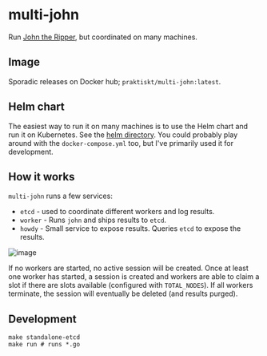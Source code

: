 # multi-john

Run [John the Ripper](https://github.com/openwall/john), but coordinated on many machines.

## Image

Sporadic releases on Docker hub; `praktiskt/multi-john:latest`.

## Helm chart

The easiest way to run it on many machines is to use the Helm chart and run it on Kubernetes. See the [helm directory](./helm). You could probably play around with the `docker-compose.yml` too, but I've primarily used it for development.

## How it works

`multi-john` runs a few services:

- `etcd` - used to coordinate different workers and log results.
- `worker` - Runs `john` and ships results to `etcd`.
- `howdy` - Small service to expose results. Queries `etcd` to expose the results.

![image](https://user-images.githubusercontent.com/21065360/128094542-4d2f7afb-c0e7-474c-a1f2-0e3d603a761d.png)

If no workers are started, no active session will be created. Once at least one worker has started, a session is created and workers are able to claim a slot if there are slots available (configured with `TOTAL_NODES`). If all workers terminate, the session will eventually be deleted (and results purged).

## Development

```
make standalone-etcd
make run # runs *.go
```
